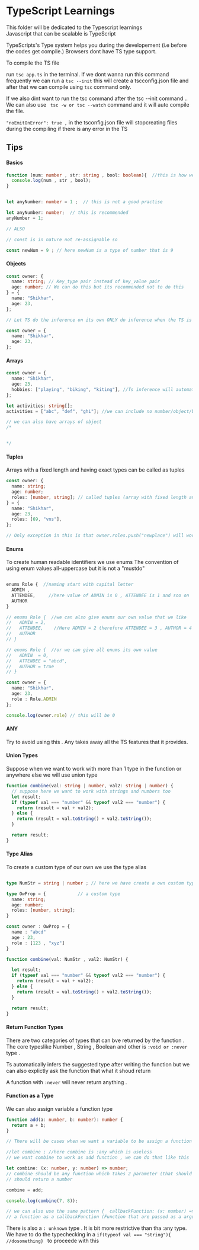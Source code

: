 # TypeScript Learnings

This folder will be dedicated to the Typescript learnings
<br/>
Javascript that can be scalable is TypeScript
<br/>

TypeScripts's Type system helps you during the developement (i.e before the codes get compile.)
Browsers dont have TS type support.

To compile the TS file

run `tsc app.ts` in the terminal.
If we dont wanna run this command frequently we can run a `tsc --init` this will create a tscconfig.json file
and after that we can compile using `tsc` command only.

If we also dint want to run the tsc command after the tsc --init command ..
We can also use ` tsc -w or tsc --watch` command and it will auto compile the file.

`"noEmitOnError": true ,` in the tsconfig.json file will stopcreating files during the compiling if there is
any error in the TS

## Tips

#### Basics

```typescript
function (num: number , str: string , bool: boolean){  //this is how we define number sttring and Boolean
  console.log(num , str , bool);
}


let anyNumber: number = 1 ;  // this is not a good practise

let anyNumber: number;  // this is recommended
anyNumber = 1;

// ALSO

// const is in nature not re-assignable so

const newNum = 9 ; // here newNum is a type of number that is 9

```

#### Objects

```typescript
const owner: {
  name: string; // Key_type pair instead of key_value pair
  age: number; // We can do this but its recommended not to do this
} = {
  name: "Shikhar",
  age: 23,
};

// Let TS do the inference on its own ONLY do inference when the TS is not infering as you want it to be

const owner = {
  name: "Shikhar",
  age: 23,
};
```

#### Arrays

```typescript
const owner = {
  name: "Shikhar",
  age: 23,
  hobbies: ["playing", "biking", "kiting"], //Ts inference will automatically knows its a string[]
};

let activities: string[];
activities = ["abc", "def", "ghi"]; //we can include no number/object/bool in this

// we can also have arrays of object
/*


*/
```

#### Tuples

Arrays with a fixed length and having exact types can be called as tuples

```typescript
const owner: {
  name: string;
  age: number;
  roles: [number, string]; // called tuples (array with fixed length and type orderwise)
} = {
  name: "Shikhar",
  age: 23,
  roles: [69, "vns"],
};

// Only exception in this is that owner.roles.push("newplace") will work (.push method will work)
```

#### Enums

To create human readable identifiers we use enums
The convention of using enum values all-uppercase but it is not a "mustdo"

```typescript

enums Role {  //naming start with capital letter
  ADMIN ,
  ATTENDEE,     //here value of ADMIN is 0 , ATTENDEE is 1 and soo on
  AUTHOR
}

// enums Role {  //we can also give enums our own value that we like
//   ADMIN = 2,
//   ATTENDEE,    //Here ADMIN = 2 therefore ATTENDEE = 3 , AUTHOR = 4
//   AUTHOR
// }

// enums Role {  //or we can give all enums its own value
//   ADMIN  = 0,
//   ATTENDEE = "abcd",
//   AUTHOR = true
// }

const owner = {
  name: "Shikhar",
  age: 23,
  role : Role.ADMIN
};

console.log(owner.role) // this will be 0

```

#### ANY

Try to avoid using this . Any takes away all the TS features that it provides.

#### Union Types

Suppose when we want to work with more than 1 type in the function or anywhere else we will use
union type

```typescript
function combine(val: string | number, val2: string | number) {
  // suppose here we want to work with strings and numbers too
  let result;
  if (typeof val === "number" && typeof val2 === "number") {
    return (result = val + val2);
  } else {
    return (result = val.toString() + val2.toString());
  }

  return result;
}
```

#### Type Alias

To create a custom type of our own we use the type alias

```typescript

type NumStr = string | number ; // here we have create a own custom type alias

type OwProp = {            // a custom type
  name: string;
  age: number;
  roles: [number, string];
}

const owner : OwProp = {
  name : "abcd"
  age : 23,
  role : [123 , "xyz"]
}

function combine(val: NumStr , val2: NumStr) {

  let result;
  if (typeof val === "number" && typeof val2 === "number") {
    return (result = val + val2);
  } else {
    return (result = val.toString() + val2.toString());
  }

  return result;
}

```

#### Return Function Types

There are two categories of types that can bve returned by the function . The core typeslike
Number , String , Boolean and other is `:void or :never ` type .

Ts automatically infers the suggested type after writing the function but we can also
explictly ask the function that what it shoud return

A function with `:never` will never return anything .

#### Function as a Type

We can also assign variable a function type

```typescript
function add(a: number, b: number): number {
  return a + b;
}

// There will be cases when we want a variable to be assign a function

//let combine ; //here combine is :any which is useless
// we want combine to work as add function , we can do that like this

let combine: (x: number, y: number) => number;
// Combine should be any function which takes 2 parameter (that should be number) and
// should return a number

combine = add;

console.log(combine(7, 8));

// we can also use the same pattern {  callbackFunction: (x: number) => void   } to pass
// a function as a callbackFunction (Function that are passed as a arguments)
```

There is also a `: unknown` type . It is bit more restrictive than tha :any type.
We have to do the typechecking in a `if(typeof val === "string"){ //dosomething} ` to proceede
with this
